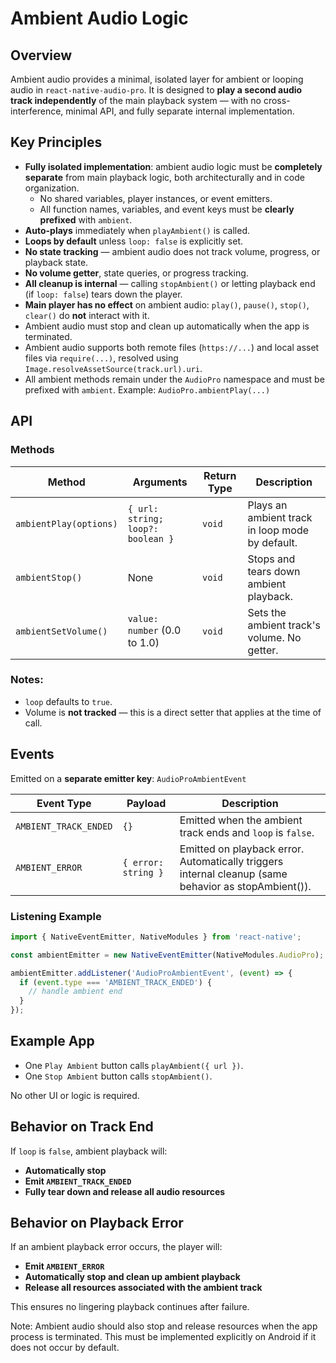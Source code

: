 # Ambient Audio Logic

## Overview

Ambient audio provides a minimal, isolated layer for ambient or looping audio in `react-native-audio-pro`. It is designed to **play a second audio track independently** of the main playback system — with no cross-interference, minimal API, and fully separate internal implementation.

## Key Principles

- **Fully isolated implementation**: ambient audio logic must be **completely separate** from main playback logic, both architecturally and in code organization.
  - No shared variables, player instances, or event emitters.
  - All function names, variables, and event keys must be **clearly prefixed** with `ambient`.
- **Auto-plays** immediately when `playAmbient()` is called.
- **Loops by default** unless `loop: false` is explicitly set.
- **No state tracking** — ambient audio does not track volume, progress, or playback state.
- **No volume getter**, state queries, or progress tracking.
- **All cleanup is internal** — calling `stopAmbient()` or letting playback end (if `loop: false`) tears down the player.
- **Main player has no effect** on ambient audio: `play()`, `pause()`, `stop()`, `clear()` do **not** interact with it.
- Ambient audio must stop and clean up automatically when the app is terminated.
- Ambient audio supports both remote files (`https://...`) and local asset files via `require(...)`, resolved using `Image.resolveAssetSource(track.url).uri`.
- All ambient methods remain under the `AudioPro` namespace and must be prefixed with `ambient`. Example: `AudioPro.ambientPlay(...)`

## API

### Methods

| Method                   | Arguments                                 | Return Type | Description                                                   |
|--------------------------|-------------------------------------------|-------------|---------------------------------------------------------------|
| `ambientPlay(options)`   | `{ url: string; loop?: boolean }`         | `void`      | Plays an ambient track in loop mode by default.               |
| `ambientStop()`          | None                                      | `void`      | Stops and tears down ambient playback.                        |
| `ambientSetVolume()`     | `value: number` (0.0 to 1.0)              | `void`      | Sets the ambient track's volume. No getter.                   |

### Notes:
- `loop` defaults to `true`.
- Volume is **not tracked** — this is a direct setter that applies at the time of call.

## Events

Emitted on a **separate emitter key**: `AudioProAmbientEvent`

| Event Type               | Payload              | Description                              |
|--------------------------|----------------------|------------------------------------------|
| `AMBIENT_TRACK_ENDED`    | `{}`                 | Emitted when the ambient track ends and `loop` is `false`. |
| `AMBIENT_ERROR`          | `{ error: string }`  | Emitted on playback error. Automatically triggers internal cleanup (same behavior as stopAmbient()). |

### Listening Example

```ts
import { NativeEventEmitter, NativeModules } from 'react-native';

const ambientEmitter = new NativeEventEmitter(NativeModules.AudioPro);

ambientEmitter.addListener('AudioProAmbientEvent', (event) => {
  if (event.type === 'AMBIENT_TRACK_ENDED') {
    // handle ambient end
  }
});
```

## Example App

- One `Play Ambient` button calls `playAmbient({ url })`.
- One `Stop Ambient` button calls `stopAmbient()`.

No other UI or logic is required.

## Behavior on Track End

If `loop` is `false`, ambient playback will:

- **Automatically stop**
- **Emit `AMBIENT_TRACK_ENDED`**
- **Fully tear down and release all audio resources**

## Behavior on Playback Error

If an ambient playback error occurs, the player will:

- **Emit `AMBIENT_ERROR`**
- **Automatically stop and clean up ambient playback**
- **Release all resources associated with the ambient track**

This ensures no lingering playback continues after failure.

Note: Ambient audio should also stop and release resources when the app process is terminated. This must be implemented explicitly on Android if it does not occur by default.
